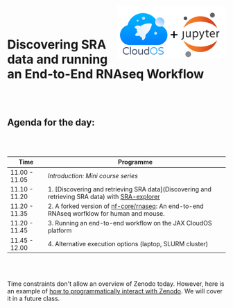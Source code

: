 
<p align="center">
  <img src="https://github.com/lifebit-ai/jax-jupyter/raw/master/img/cloudos_x_jupy.png"  width="250" align="right" >
</p>
<br/><br/>


# Discovering SRA data and running an End-to-End RNAseq Workflow

<br/><br/>


## Agenda for the day:

<br/><br/>


| Time        | Programme       |
| ----------- | --------------------------------------------------------------------------- |
| 11.00 - 11.05 | _Introduction: Mini course series_ |
| 11.10 - 11.20 | 1. [Discovering and retrieving SRA data](Discovering and retrieving SRA data) with [SRA-explorer](https://sra-explorer.info/#)
| 11.20 - 11.35 | 2. A forked version of [nf-core/rnaseq](https://github.com/TheJacksonLaboratory/nf-core-rnaseq): An end-to-end RNAseq worfklow for human and mouse. 
| 11.20 - 11.45 | 3. Running an end-to-end workflow on the JAX CloudOS platform |
| 11.45 - 12.00 | 4. Alternative execution options (laptop, SLURM cluster)|

<br/><br/>


Time constraints don't allow an overview of Zenodo today.  However, here is an example of [how to programmatically interact with Zenodo](https://github.com/adeslatt/methylseq/blob/master/ZenodoFiles.md). We will cover it in a future class.
